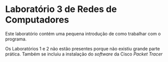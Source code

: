 # Laboratório 3 de Redes de Computadores

Este laboratório contém uma pequena introdução de como trabalhar com o programa.

Os Laboratórios 1 e 2 não estão presentes porque não existiu grande parte prática. Também se incluiu a instalação do *software* da Cisco *Packet Tracer*
